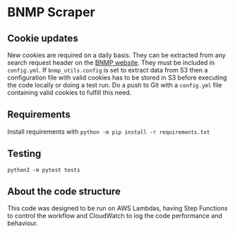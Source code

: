 # BNMP Scraper

## Cookie updates
New cookies are required on a daily basis. They can be extracted from any search request header on the [BNMP website](https://portalbnmp.cnj.jus.br/#/pesquisa-peca). They must be included in `config.yml`.
If `bnmp_utils.config` is set to extract data from S3 then a configuration file with valid cookies has to be stored in S3 before executing the code locally or doing a test run. Do a push to Git with a `config.yml` file containing valid cookies to fulfill this need.

## Requirements
Install requirements with `python -m pip install -r requirements.txt`

## Testing
`python3 -m pytest tests`

## About the code structure
This code was designed to be run on AWS Lambdas, having Step Functions to control the workflow and CloudWatch to log the code performance and behaviour.